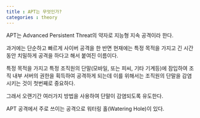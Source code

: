 ```yaml
---
title : APT는 무엇인가?
categories : theory
---
```


APT는 Advanced Persistent Threat의 약자로 지능형 지속 공격이라 한다.

과거에는 단순하고 빠르게 사이버 공격을 한 반면 현재에는 특정 목적을 가지고 긴 시간 동안 치밀하게 공격을 하다고 해서 붙여진 이름이다.

특정 목적을 가지고 특정 조직원의 단말(모바일, 또는 피씨, 기타 기계등)에 잠입하여 조직 내부 서버의 권한을 획득하여 공격하게 되는데 이를 위해서는 조직원의 단말을 감염시키는 것이 첫번째로 중요하다. 

그래서 오랜기간 여러가지 방법을 사용하여 단말이 감염되도록 유도한다.

APT 공격에서 주로 쓰이는 공격으로 워터링 홀(Watering Hole)이 있다.





